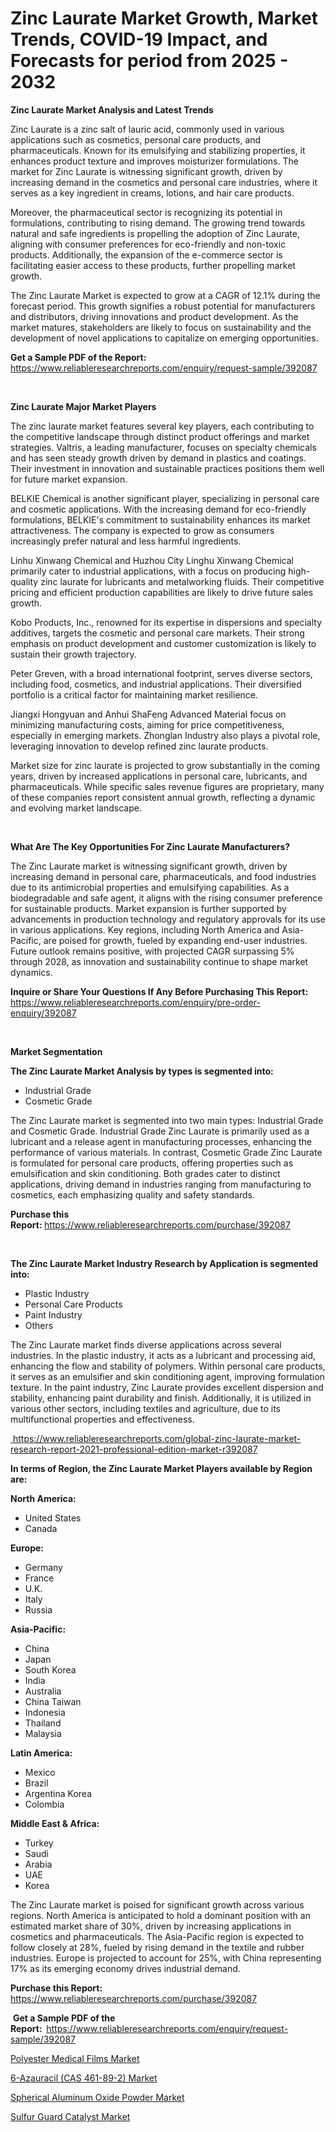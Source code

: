 <p><h1>Zinc Laurate Market Growth, Market Trends, COVID-19 Impact, and Forecasts for period from 2025 - 2032</h1></p><p><strong>Zinc Laurate Market Analysis and Latest Trends</strong></p>
<p><p>Zinc Laurate is a zinc salt of lauric acid, commonly used in various applications such as cosmetics, personal care products, and pharmaceuticals. Known for its emulsifying and stabilizing properties, it enhances product texture and improves moisturizer formulations. The market for Zinc Laurate is witnessing significant growth, driven by increasing demand in the cosmetics and personal care industries, where it serves as a key ingredient in creams, lotions, and hair care products.</p><p>Moreover, the pharmaceutical sector is recognizing its potential in formulations, contributing to rising demand. The growing trend towards natural and safe ingredients is propelling the adoption of Zinc Laurate, aligning with consumer preferences for eco-friendly and non-toxic products. Additionally, the expansion of the e-commerce sector is facilitating easier access to these products, further propelling market growth.</p><p>The Zinc Laurate Market is expected to grow at a CAGR of 12.1% during the forecast period. This growth signifies a robust potential for manufacturers and distributors, driving innovations and product development. As the market matures, stakeholders are likely to focus on sustainability and the development of novel applications to capitalize on emerging opportunities.</p></p>
<p><strong>Get a Sample PDF of the Report:&nbsp;</strong> <a href="https://www.reliableresearchreports.com/enquiry/request-sample/392087?utm_campaign=37&utm_medium=2&utm_source=Github&utm_content=ia&utm_term=16012025&utm_id=zinc-laurate">https://www.reliableresearchreports.com/enquiry/request-sample/392087</a></p>
<p>&nbsp;</p>
<p><strong>Zinc Laurate Major Market Players</strong></p>
<p><p>The zinc laurate market features several key players, each contributing to the competitive landscape through distinct product offerings and market strategies. Valtris, a leading manufacturer, focuses on specialty chemicals and has seen steady growth driven by demand in plastics and coatings. Their investment in innovation and sustainable practices positions them well for future market expansion.</p><p>BELKIE Chemical is another significant player, specializing in personal care and cosmetic applications. With the increasing demand for eco-friendly formulations, BELKIE's commitment to sustainability enhances its market attractiveness. The company is expected to grow as consumers increasingly prefer natural and less harmful ingredients.</p><p>Linhu Xinwang Chemical and Huzhou City Linghu Xinwang Chemical primarily cater to industrial applications, with a focus on producing high-quality zinc laurate for lubricants and metalworking fluids. Their competitive pricing and efficient production capabilities are likely to drive future sales growth.</p><p>Kobo Products, Inc., renowned for its expertise in dispersions and specialty additives, targets the cosmetic and personal care markets. Their strong emphasis on product development and customer customization is likely to sustain their growth trajectory.</p><p>Peter Greven, with a broad international footprint, serves diverse sectors, including food, cosmetics, and industrial applications. Their diversified portfolio is a critical factor for maintaining market resilience.</p><p>Jiangxi Hongyuan and Anhui ShaFeng Advanced Material focus on minimizing manufacturing costs, aiming for price competitiveness, especially in emerging markets. Zhonglan Industry also plays a pivotal role, leveraging innovation to develop refined zinc laurate products.</p><p>Market size for zinc laurate is projected to grow substantially in the coming years, driven by increased applications in personal care, lubricants, and pharmaceuticals. While specific sales revenue figures are proprietary, many of these companies report consistent annual growth, reflecting a dynamic and evolving market landscape.</p></p>
<p>&nbsp;</p>
<p><strong>What Are The Key Opportunities For Zinc Laurate Manufacturers?</strong></p>
<p><p>The Zinc Laurate market is witnessing significant growth, driven by increasing demand in personal care, pharmaceuticals, and food industries due to its antimicrobial properties and emulsifying capabilities. As a biodegradable and safe agent, it aligns with the rising consumer preference for sustainable products. Market expansion is further supported by advancements in production technology and regulatory approvals for its use in various applications. Key regions, including North America and Asia-Pacific, are poised for growth, fueled by expanding end-user industries. Future outlook remains positive, with projected CAGR surpassing 5% through 2028, as innovation and sustainability continue to shape market dynamics.</p></p>
<p><strong>Inquire or Share Your Questions If Any Before Purchasing This Report:</strong> <a href="https://www.reliableresearchreports.com/enquiry/pre-order-enquiry/392087?utm_campaign=37&utm_medium=2&utm_source=Github&utm_content=ia&utm_term=16012025&utm_id=zinc-laurate">https://www.reliableresearchreports.com/enquiry/pre-order-enquiry/392087</a></p>
<p>&nbsp;</p>
<p><strong>Market Segmentation</strong></p>
<p><strong>The Zinc Laurate Market Analysis by types is segmented into:</strong></p>
<p><ul><li>Industrial Grade</li><li>Cosmetic Grade</li></ul></p>
<p><p>The Zinc Laurate market is segmented into two main types: Industrial Grade and Cosmetic Grade. Industrial Grade Zinc Laurate is primarily used as a lubricant and a release agent in manufacturing processes, enhancing the performance of various materials. In contrast, Cosmetic Grade Zinc Laurate is formulated for personal care products, offering properties such as emulsification and skin conditioning. Both grades cater to distinct applications, driving demand in industries ranging from manufacturing to cosmetics, each emphasizing quality and safety standards.</p></p>
<p><strong>Purchase this Report:&nbsp;</strong><a href="https://www.reliableresearchreports.com/purchase/392087?utm_campaign=37&utm_medium=2&utm_source=Github&utm_content=ia&utm_term=16012025&utm_id=zinc-laurate">https://www.reliableresearchreports.com/purchase/392087</a></p>
<p>&nbsp;</p>
<p><strong>The Zinc Laurate Market Industry Research by Application is segmented into:</strong></p>
<p><ul><li>Plastic Industry</li><li>Personal Care Products</li><li>Paint Industry</li><li>Others</li></ul></p>
<p><p>The Zinc Laurate market finds diverse applications across several industries. In the plastic industry, it acts as a lubricant and processing aid, enhancing the flow and stability of polymers. Within personal care products, it serves as an emulsifier and skin conditioning agent, improving formulation texture. In the paint industry, Zinc Laurate provides excellent dispersion and stability, enhancing paint durability and finish. Additionally, it is utilized in various other sectors, including textiles and agriculture, due to its multifunctional properties and effectiveness.</p></p>
<p><a href="https://www.reliableresearchreports.com/global-zinc-laurate-market-research-report-2021-professional-edition-market-r392087?utm_campaign=37&utm_medium=2&utm_source=Github&utm_content=ia&utm_term=16012025&utm_id=zinc-laurate">&nbsp;https://www.reliableresearchreports.com/global-zinc-laurate-market-research-report-2021-professional-edition-market-r392087</a></p>
<p><strong>In terms of Region, the Zinc Laurate Market Players available by Region are:</strong></p>
<p>
    <p> <strong> North America: </strong>
        <ul>
            <li>United States</li>
            <li>Canada</li>
        </ul>
        </p> 
    <p> <strong> Europe: </strong>
        <ul>
            <li>Germany</li>
            <li>France</li>
            <li>U.K.</li>
            <li>Italy</li>
            <li>Russia</li>
        </ul>
        </p> 
    <p> <strong> Asia-Pacific: </strong>
        <ul>
            <li>China</li>
            <li>Japan</li>
            <li>South Korea</li>
            <li>India</li>
            <li>Australia</li>
            <li>China Taiwan</li>
            <li>Indonesia</li>
            <li>Thailand</li>
            <li>Malaysia</li>
        </ul>
        </p> 
    <p> <strong> Latin America: </strong>
        <ul>
            <li>Mexico</li>
            <li>Brazil</li>
            <li>Argentina Korea</li>
            <li>Colombia</li>
        </ul>
        </p> 
    <p> <strong> Middle East & Africa: </strong>
        <ul>
            <li>Turkey</li>
            <li>Saudi</li>
            <li>Arabia</li>
            <li>UAE</li>
            <li>Korea</li>
        </ul>
    </p>
    </p>
<p><p>The Zinc Laurate market is poised for significant growth across various regions. North America is anticipated to hold a dominant position with an estimated market share of 30%, driven by increasing applications in cosmetics and pharmaceuticals. The Asia-Pacific region is expected to follow closely at 28%, fueled by rising demand in the textile and rubber industries. Europe is projected to account for 25%, with China representing 17% as its emerging economy drives industrial demand.</p></p>
<p><strong>Purchase this Report: </strong><a href="https://www.reliableresearchreports.com/purchase/392087?utm_campaign=37&utm_medium=2&utm_source=Github&utm_content=ia&utm_term=16012025&utm_id=zinc-laurate">https://www.reliableresearchreports.com/purchase/392087</a></p>
<p>&nbsp;<strong>Get a Sample PDF of the Report:&nbsp;&nbsp;</strong><a href="https://www.reliableresearchreports.com/enquiry/request-sample/392087?utm_campaign=37&utm_medium=2&utm_source=Github&utm_content=ia&utm_term=16012025&utm_id=zinc-laurate">https://www.reliableresearchreports.com/enquiry/request-sample/392087</a></p>
<p><strong></strong></p>
<p><p><a href="https://github.com/maclarensidney/Market-Research-Report-List-1/blob/main/polyester-medical-films-market.md?utm_campaign=37&utm_medium=2&utm_source=Github&utm_content=ia&utm_term=16012025&utm_id=zinc-laurate">Polyester Medical Films Market</a></p><p><a href="https://github.com/wwwkeltoum/Market-Research-Report-List-5/blob/main/6-azauracil-cas-461-89-2-market.md?utm_campaign=37&utm_medium=2&utm_source=Github&utm_content=ia&utm_term=16012025&utm_id=zinc-laurate">6-Azauracil (CAS 461-89-2) Market</a></p><p><a href="https://github.com/DianaWilson796/Market-Research-Report-List-1/blob/main/spherical-aluminum-oxide-powder-market.md?utm_campaign=37&utm_medium=2&utm_source=Github&utm_content=ia&utm_term=16012025&utm_id=zinc-laurate">Spherical Aluminum Oxide Powder Market</a></p><p><a href="https://github.com/joannesouthgate/Market-Research-Report-List-5/blob/main/sulfur-guard-catalyst-market.md?utm_campaign=37&utm_medium=2&utm_source=Github&utm_content=ia&utm_term=16012025&utm_id=zinc-laurate">Sulfur Guard Catalyst Market</a></p></p>